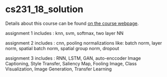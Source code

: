 # cs231_18_solution
Details about this course can be found [on the course webpage](http://cs231n.github.io/).

assignment 1 includes : knn, svm, softmax, two layer NN

assignment 2 includes : cnn, pooling
            normalizations like:  batch norm, layer norm, spatial batch norm, spatial group norm, dropout
            
assignment 3 includes : RNN, LSTM, GAN, auto-enccoder
            Image Captioning, Style Transfer, Saliency Map, Fooling Image, Class Visualization, Image Generation, Transfer Learning
